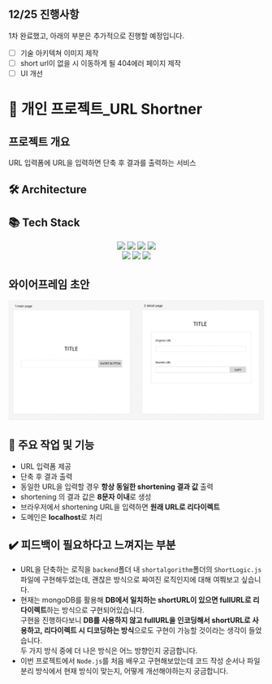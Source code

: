 ## 12/25 진행사항
1차 완료했고, 아래의 부분은 추가적으로 진행할 예정입니다.
- [ ] 기술 아키텍쳐 이미지 제작
- [ ] short url이 없을 시 이동하게 될 404에러 페이지 제작
- [ ] UI 개선 

# 🔎 개인 프로젝트_URL Shortner
## 프로젝트 개요
URL 입력폼에 URL을 입력하면 단축 후 결과를 출력하는 서비스
## 🛠 Architecture

## 📚 Tech Stack 
<div align=center> 
<img src="https://img.shields.io/badge/html5-E34F26?style=for-the-badge&logo=html5&logoColor=white"> 
  <img src="https://img.shields.io/badge/css-1572B6?style=for-the-badge&logo=css3&logoColor=white"> 
  <img src="https://img.shields.io/badge/javascript-F7DF1E?style=for-the-badge&logo=javascript&logoColor=black"> 
  <img src="https://img.shields.io/badge/react-61DAFB?style=for-the-badge&logo=react&logoColor=black">
  <br/>
  <img src="https://img.shields.io/badge/node.js-339933?style=for-the-badge&logo=Node.js&logoColor=white">
  <img src="https://img.shields.io/badge/jquery-0769AD?style=for-the-badge&logo=jquery&logoColor=white">
  <img src="https://img.shields.io/badge/mongoDB-47A248?style=for-the-badge&logo=MongoDB&logoColor=white">
</div>

## 와이어프레임 초안 
<img src="./images/urlShortner_wireframe.png "/>

## 📝 주요 작업 및 기능
- URL 입력폼 제공
- 단축 후 결과 출력
- 동일한 URL을 입력할 경우 **항상 동일한 shortening 결과 값** 출력
- shortening 의 결과 값은 **8문자 이내**로 생성
- 브라우저에서 shortening URL을 입력하면 **원래 URL로 리다이렉트**
- 도메인은 **localhost**로 처리 

## ✔️ 피드백이 필요하다고 느껴지는 부분
- URL을 단축하는 로직을 `backend`폴더 내 `shortalgorithm`폴더의 `ShortLogic.js`파일에 구현해두었는데, 괜찮은 방식으로 짜여진 로직인지에 대해 여쭤보고 싶습니다.
- 현재는 mongoDB를 활용해 **DB에서 일치하는 shortURL이 있으면 fullURL로 리다이렉트**하는 방식으로 구현되어있습니다.     
구현을 진행하다보니 **DB를 사용하지 않고 fullURL을 인코딩해서 shortURL로 사용하고, 리다이렉트 시 디코딩하는 방식**으로도 구현이 가능할 것이라는 생각이 들었습니다.    
두 가지 방식 중에 더 나은 방식은 어느 방향인지 궁금합니다.
- 이번 프로젝트에서 `Node.js`를 처음 배우고 구현해보았는데 코드 작성 순서나 파일 분리 방식에서 현재 방식이 맞는지, 어떻게 개선해야하는지 궁금합니다.
